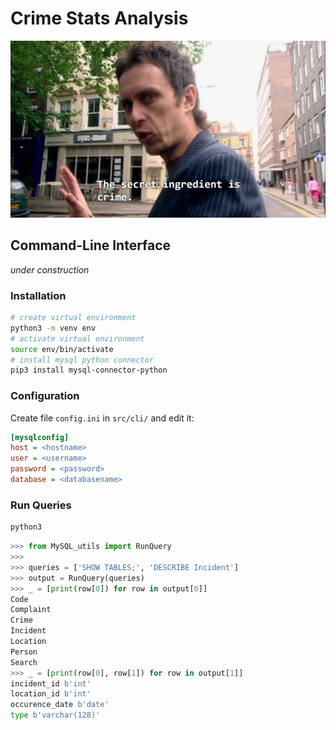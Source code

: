 # Crime Stats Analysis

<img alt="Secret Ingredient Meme" src="img/secret_ingredient.png" width="600" />

## Command-Line Interface

*under construction*

### Installation

```bash
# create virtual environment
python3 -m venv env
# activate virtual environment
source env/bin/activate
# install mysql python connector
pip3 install mysql-connector-python
```

### Configuration

Create file `config.ini` in `src/cli/` and edit it:

```ini
[mysqlconfig]
host = <hostname>
user = <username>
password = <password>
database = <databasename>
```

### Run Queries

```bash
python3
```

```python
>>> from MySQL_utils import RunQuery
>>>
>>> queries = ['SHOW TABLES;', 'DESCRIBE Incident']
>>> output = RunQuery(queries)
>>> _ = [print(row[0]) for row in output[0]]
Code
Complaint
Crime
Incident
Location
Person
Search
>>> _ = [print(row[0], row[1]) for row in output[1]]
incident_id b'int'
location_id b'int'
occurence_date b'date'
type b'varchar(128)'
```
